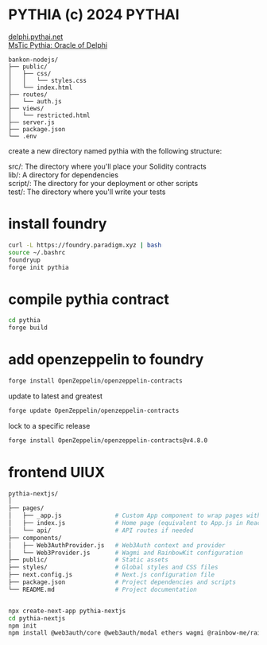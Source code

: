 # PYTHIA (c) 2024 PYTHAI
<a href="https://delphi.pythai.net">delphi.pythai.net</a><br />
<a href="https://x.com/pythaiamstic">MsTic Pythia: Oracle of Delphi</a>

```nodejs
bankon-nodejs/
├── public/
│   ├── css/
│   │   └── styles.css
│   └── index.html
├── routes/
│   └── auth.js
├── views/
│   └── restricted.html
├── server.js
├── package.json
└── .env
```



create a new directory named pythia with the following structure:<br />

src/: The directory where you'll place your Solidity contracts<br />
lib/: A directory for dependencies<br />
script/: The directory for your deployment or other scripts<br />
test/: The directory where you'll write your tests<br />

# install foundry
```bash
curl -L https://foundry.paradigm.xyz | bash
source ~/.bashrc
foundryup
forge init pythia
```

# compile pythia contract
```bash
cd pythia
forge build
```

# add openzeppelin to foundry
```bash
forge install OpenZeppelin/openzeppelin-contracts
```

update to latest and greatest
```bash
forge update OpenZeppelin/openzeppelin-contracts
```

lock to a specific release
```bash
forge install OpenZeppelin/openzeppelin-contracts@v4.8.0
```

# frontend UIUX

```bash
pythia-nextjs/
│
├── pages/
│   ├── _app.js               # Custom App component to wrap pages with providers
│   ├── index.js              # Home page (equivalent to App.js in React)
│   └── api/                  # API routes if needed
├── components/
│   ├── Web3AuthProvider.js   # Web3Auth context and provider
│   └── Web3Provider.js       # Wagmi and RainbowKit configuration
├── public/                   # Static assets
├── styles/                   # Global styles and CSS files
├── next.config.js            # Next.js configuration file
├── package.json              # Project dependencies and scripts
└── README.md                 # Project documentation


npx create-next-app pythia-nextjs
cd pythia-nextjs
npm init
npm install @web3auth/core @web3auth/modal ethers wagmi @rainbow-me/rainbowkit
```




